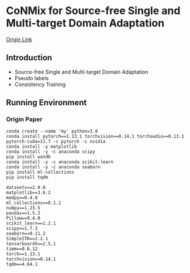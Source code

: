 # CoNMix for Source-free Single and Multi-target Domain Adaptation
[Origin Link](https://sites.google.com/view/conmix-vcl)


## Introduction
+ Source-free Single and Multi-target Domain Adaptation
+ Pseudo labels
+ Consistency Training


## Running Environment
### Origin Paper
```shell
conda create --name 'my' python=3.8
conda install pytorch==1.13.1 torchvision==0.14.1 torchaudio==0.13.1 pytorch-cuda=11.7 -c pytorch -c nvidia
conda install -y matplotlib
conda install -y -c anaconda scipy
pip install wandb
conda install -y -c anaconda scikit-learn
conda install -y -c anaconda seaborn
pip install ml-collections
pip install tqdm
```
```text
datasets==2.9.0
matplotlib==3.6.2
medpy==0.4.0
ml_collections==0.1.1
numpy==1.23.5
pandas==1.5.2
Pillow==9.4.0
scikit_learn==1.2.1
scipy==1.7.3
seaborn==0.11.2
SimpleITK==2.2.1
tensorboardX==2.5.1
timm==0.6.12
torch==1.13.1
torchvision==0.14.1
tqdm==4.64.1
```

